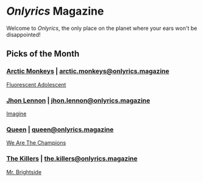 # _Onlyrics_ Magazine

Welcome to _Onlyrics_, the only place on the planet where your ears won't be disappointed!



## Picks of the Month

### [Arctic Monkeys](/writer/arctic_monkeys.md) | arctic.monkeys@onlyrics.magazine

[Fluorescent Adolescent](song/jan/fluorescent_adolescent.md)

### [Jhon Lennon](writer/john_lennon.md) | jhon.lennon@onlyrics.magazine

[Imagine](song/jan/vanilla-panna-cotta.md)

### [Queen](writer/queen.md) | queen@onlyrics.magazine

[We Are The Champions](song/jan/we_are_the_champions.md)

### [The Killers](writer/the_killers) | the.killers@onlyrics.magazine

[Mr. Brightside](song/jan/mr_brightside.md)
